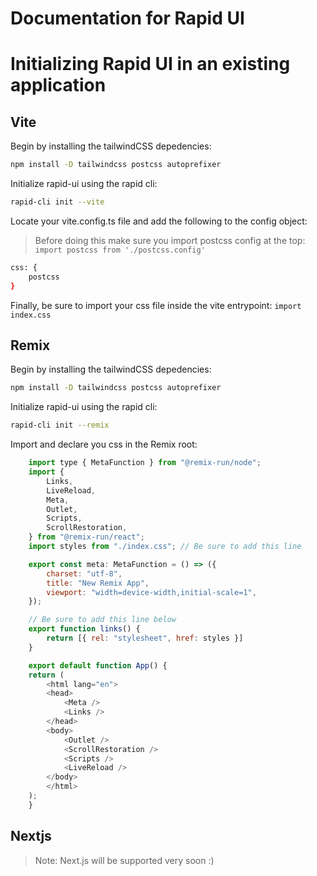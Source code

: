 # Documentation for Rapid UI

# Initializing Rapid UI in an existing application

## Vite
Begin by installing the tailwindCSS depedencies:
```bash
npm install -D tailwindcss postcss autoprefixer
```

Initialize rapid-ui using the rapid cli:
```bash
rapid-cli init --vite
```

Locate your vite.config.ts file and add the following to the config object:
> Before doing this make sure you import postcss config at the top: `import postcss from './postcss.config'`
```bash
css: {
    postcss
}
```

Finally, be sure to import your css file inside the vite entrypoint: `import index.css`

## Remix
Begin by installing the tailwindCSS depedencies:
```bash
npm install -D tailwindcss postcss autoprefixer
```

Initialize rapid-ui using the rapid cli:
```bash
rapid-cli init --remix
```

Import and declare you css in the Remix root:
```javascript
    import type { MetaFunction } from "@remix-run/node";
    import {
        Links,
        LiveReload,
        Meta,
        Outlet,
        Scripts,
        ScrollRestoration,
    } from "@remix-run/react";
    import styles from "./index.css"; // Be sure to add this line

    export const meta: MetaFunction = () => ({
        charset: "utf-8",
        title: "New Remix App",
        viewport: "width=device-width,initial-scale=1",
    });

    // Be sure to add this line below
    export function links() {
        return [{ rel: "stylesheet", href: styles }]
    }

    export default function App() {
    return (
        <html lang="en">
        <head>
            <Meta />
            <Links />
        </head>
        <body>
            <Outlet />
            <ScrollRestoration />
            <Scripts />
            <LiveReload />
        </body>
        </html>
    );
    }
```

## Nextjs
> Note: Next.js will be supported very soon :)
